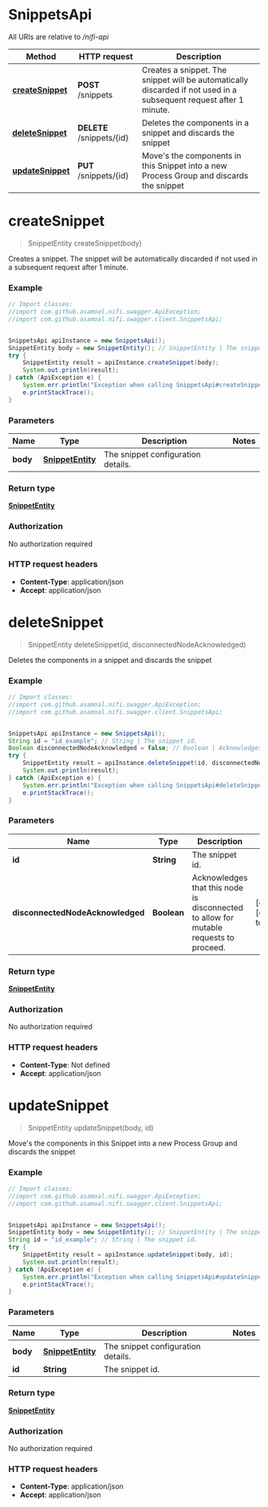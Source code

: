 # SnippetsApi

All URIs are relative to */nifi-api*

Method | HTTP request | Description
------------- | ------------- | -------------
[**createSnippet**](SnippetsApi.md#createSnippet) | **POST** /snippets | Creates a snippet. The snippet will be automatically discarded if not used in a subsequent request after 1 minute.
[**deleteSnippet**](SnippetsApi.md#deleteSnippet) | **DELETE** /snippets/{id} | Deletes the components in a snippet and discards the snippet
[**updateSnippet**](SnippetsApi.md#updateSnippet) | **PUT** /snippets/{id} | Move&#x27;s the components in this Snippet into a new Process Group and discards the snippet

<a name="createSnippet"></a>
# **createSnippet**
> SnippetEntity createSnippet(body)

Creates a snippet. The snippet will be automatically discarded if not used in a subsequent request after 1 minute.

### Example
```java
// Import classes:
//import com.github.asamoal.nifi.swagger.ApiException;
//import com.github.asamoal.nifi.swagger.client.SnippetsApi;


SnippetsApi apiInstance = new SnippetsApi();
SnippetEntity body = new SnippetEntity(); // SnippetEntity | The snippet configuration details.
try {
    SnippetEntity result = apiInstance.createSnippet(body);
    System.out.println(result);
} catch (ApiException e) {
    System.err.println("Exception when calling SnippetsApi#createSnippet");
    e.printStackTrace();
}
```

### Parameters

Name | Type | Description  | Notes
------------- | ------------- | ------------- | -------------
 **body** | [**SnippetEntity**](SnippetEntity.md)| The snippet configuration details. |

### Return type

[**SnippetEntity**](SnippetEntity.md)

### Authorization

No authorization required

### HTTP request headers

 - **Content-Type**: application/json
 - **Accept**: application/json

<a name="deleteSnippet"></a>
# **deleteSnippet**
> SnippetEntity deleteSnippet(id, disconnectedNodeAcknowledged)

Deletes the components in a snippet and discards the snippet

### Example
```java
// Import classes:
//import com.github.asamoal.nifi.swagger.ApiException;
//import com.github.asamoal.nifi.swagger.client.SnippetsApi;


SnippetsApi apiInstance = new SnippetsApi();
String id = "id_example"; // String | The snippet id.
Boolean disconnectedNodeAcknowledged = false; // Boolean | Acknowledges that this node is disconnected to allow for mutable requests to proceed.
try {
    SnippetEntity result = apiInstance.deleteSnippet(id, disconnectedNodeAcknowledged);
    System.out.println(result);
} catch (ApiException e) {
    System.err.println("Exception when calling SnippetsApi#deleteSnippet");
    e.printStackTrace();
}
```

### Parameters

Name | Type | Description  | Notes
------------- | ------------- | ------------- | -------------
 **id** | **String**| The snippet id. |
 **disconnectedNodeAcknowledged** | **Boolean**| Acknowledges that this node is disconnected to allow for mutable requests to proceed. | [optional] [default to false]

### Return type

[**SnippetEntity**](SnippetEntity.md)

### Authorization

No authorization required

### HTTP request headers

 - **Content-Type**: Not defined
 - **Accept**: application/json

<a name="updateSnippet"></a>
# **updateSnippet**
> SnippetEntity updateSnippet(body, id)

Move&#x27;s the components in this Snippet into a new Process Group and discards the snippet

### Example
```java
// Import classes:
//import com.github.asamoal.nifi.swagger.ApiException;
//import com.github.asamoal.nifi.swagger.client.SnippetsApi;


SnippetsApi apiInstance = new SnippetsApi();
SnippetEntity body = new SnippetEntity(); // SnippetEntity | The snippet configuration details.
String id = "id_example"; // String | The snippet id.
try {
    SnippetEntity result = apiInstance.updateSnippet(body, id);
    System.out.println(result);
} catch (ApiException e) {
    System.err.println("Exception when calling SnippetsApi#updateSnippet");
    e.printStackTrace();
}
```

### Parameters

Name | Type | Description  | Notes
------------- | ------------- | ------------- | -------------
 **body** | [**SnippetEntity**](SnippetEntity.md)| The snippet configuration details. |
 **id** | **String**| The snippet id. |

### Return type

[**SnippetEntity**](SnippetEntity.md)

### Authorization

No authorization required

### HTTP request headers

 - **Content-Type**: application/json
 - **Accept**: application/json

